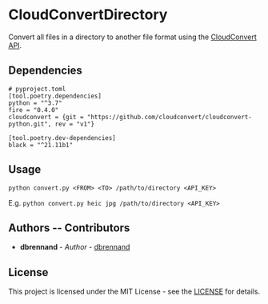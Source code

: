 # CloudConvertDirectory
Convert all files in a directory to another file format using the [CloudConvert API](https://cloudconvert.com/api/v2#overview).

## Dependencies

```
# pyproject.toml
[tool.poetry.dependencies]
python = "^3.7"
fire = "0.4.0"
cloudconvert = {git = "https://github.com/cloudconvert/cloudconvert-python.git", rev = "v1"}

[tool.poetry.dev-dependencies]
black = "^21.11b1"
```

## Usage
`python convert.py <FROM> <TO> /path/to/directory <API_KEY>`

E.g. `python convert.py heic jpg /path/to/directory <API_KEY>`

## Authors -- Contributors

* **dbrennand** - *Author* - [dbrennand](https://github.com/dbrennand)

## License
This project is licensed under the MIT License - see the [LICENSE](LICENSE) for details.
